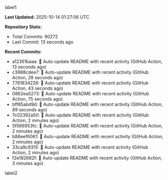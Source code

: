 
label1 
<!-- ACTIVITY_START -->
**Last Updated:** 2025-10-14 01:27:06 UTC

**Repository Stats:**
- Total Commits: 90272
- Last Commit: 13 seconds ago

**Recent Commits:**
- a12361baaa: 🤖 Auto-update README with recent activity (GitHub Action, 13 seconds ago)
- c3988cdee7: 🤖 Auto-update README with recent activity (GitHub Action, 28 seconds ago)
- 7781834226: 🤖 Auto-update README with recent activity (GitHub Action, 43 seconds ago)
- 0862ea5273: 🤖 Auto-update README with recent activity (GitHub Action, 75 seconds ago)
- bff85abd9d: 🤖 Auto-update README with recent activity (GitHub Action, 89 seconds ago)
- 7c02392a50: 🤖 Auto-update README with recent activity (GitHub Action, 2 minutes ago)
- 5f566953fc: 🤖 Auto-update README with recent activity (GitHub Action, 2 minutes ago)
- b88eef6061: 🤖 Auto-update README with recent activity (GitHub Action, 2 minutes ago)
- 33ca9c9315: 🤖 Auto-update README with recent activity (GitHub Action, 2 minutes ago)
- f2e182682f: 🤖 Auto-update README with recent activity (GitHub Action, 3 minutes ago)
<!-- ACTIVITY_END -->

label2
